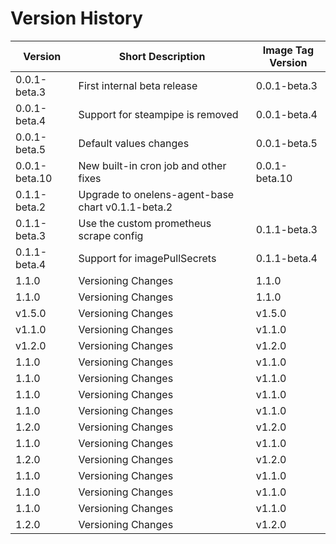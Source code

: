 # Version History

| Version | Short Description | Image Tag Version |
|---------|------------------|------------------|
| 0.0.1-beta.3   | First internal beta release | 0.0.1-beta.3 |
| 0.0.1-beta.4   | Support for steampipe is removed | 0.0.1-beta.4 |
| 0.0.1-beta.5   | Default values changes | 0.0.1-beta.5 |
| 0.0.1-beta.10   | New built-in cron job and other fixes | 0.0.1-beta.10 |
| 0.1.1-beta.2   | Upgrade to onelens-agent-base chart v0.1.1-beta.2      |
| 0.1.1-beta.3 | Use the custom prometheus scrape config |0.1.1-beta.3 | 
| 0.1.1-beta.4 | Support for imagePullSecrets | 0.1.1-beta.4 |
| 1.1.0 | Versioning Changes | 1.1.0 |
| 1.1.0 | Versioning Changes | 1.1.0 |
| v1.5.0 | Versioning Changes | v1.5.0 |
| v1.1.0 | Versioning Changes | v1.1.0 |
| v1.2.0 | Versioning Changes | v1.2.0 |
| 1.1.0 | Versioning Changes | v1.1.0 |
| 1.1.0 | Versioning Changes | v1.1.0 |
| 1.1.0 | Versioning Changes | v1.1.0 |
| 1.1.0 | Versioning Changes | v1.1.0 |
| 1.2.0 | Versioning Changes | v1.2.0 |
| 1.1.0 | Versioning Changes | v1.1.0 |
| 1.2.0 | Versioning Changes | v1.2.0 |
| 1.1.0 | Versioning Changes | v1.1.0 |
| 1.1.0 | Versioning Changes | v1.1.0 |
| 1.1.0 | Versioning Changes | v1.1.0 |
| 1.2.0 | Versioning Changes | v1.2.0 |
